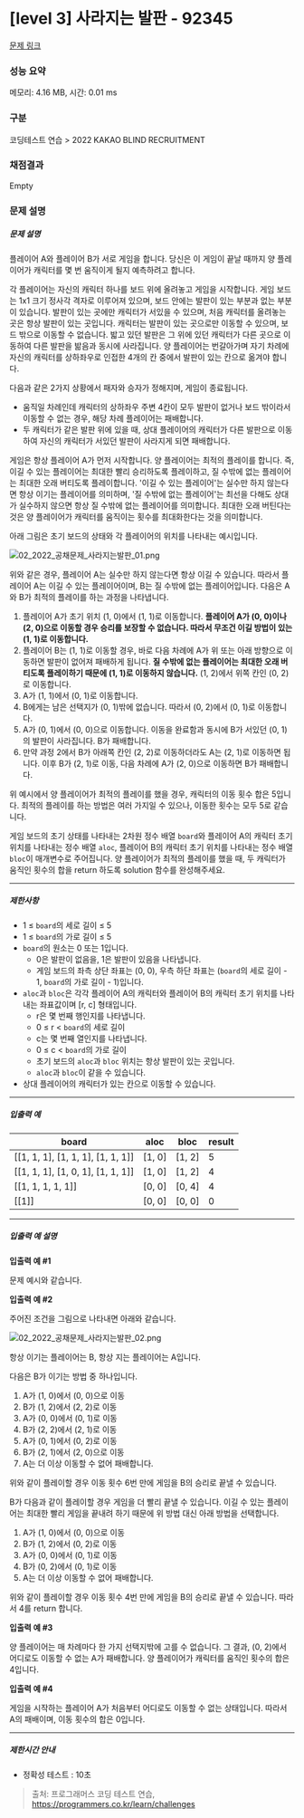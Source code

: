 # [level 3] 사라지는 발판 - 92345 

[문제 링크](https://school.programmers.co.kr/learn/courses/30/lessons/92345) 

### 성능 요약

메모리: 4.16 MB, 시간: 0.01 ms

### 구분

코딩테스트 연습 > 2022 KAKAO BLIND RECRUITMENT

### 채점결과

Empty

### 문제 설명

<h5>문제 설명</h5>

<p>플레이어 A와 플레이어 B가 서로 게임을 합니다. 당신은 이 게임이 끝날 때까지 양 플레이어가 캐릭터를 몇 번 움직이게 될지 예측하려고 합니다.</p>

<p>각 플레이어는 자신의 캐릭터 하나를 보드 위에 올려놓고 게임을 시작합니다. 게임 보드는 1x1 크기 정사각 격자로 이루어져 있으며, 보드 안에는 발판이 있는 부분과 없는 부분이 있습니다. 발판이 있는 곳에만 캐릭터가 서있을 수 있으며, 처음 캐릭터를 올려놓는 곳은 항상 발판이 있는 곳입니다. 캐릭터는 발판이 있는 곳으로만 이동할 수 있으며, 보드 밖으로 이동할 수 없습니다. 밟고 있던 발판은 그 위에 있던 캐릭터가 다른 곳으로 이동하여 다른 발판을 밞음과 동시에 사라집니다. 양 플레이어는 번갈아가며 자기 차례에 자신의 캐릭터를 상하좌우로 인접한 4개의 칸 중에서 발판이 있는 칸으로 옮겨야 합니다.</p>

<p>다음과 같은 2가지 상황에서 패자와 승자가 정해지며, 게임이 종료됩니다.</p>

<ul>
<li>움직일 차례인데 캐릭터의 상하좌우 주변 4칸이 모두 발판이 없거나 보드 밖이라서 이동할 수 없는 경우, 해당 차례 플레이어는 패배합니다.</li>
<li>두 캐릭터가 같은 발판 위에 있을 때, 상대 플레이어의 캐릭터가 다른 발판으로 이동하여 자신의 캐릭터가 서있던 발판이 사라지게 되면 패배합니다.</li>
</ul>

<p>게임은 항상 플레이어 A가 먼저 시작합니다. 양 플레이어는 최적의 플레이를 합니다. 즉, 이길 수 있는 플레이어는 최대한 빨리 승리하도록 플레이하고, 질 수밖에 없는 플레이어는 최대한 오래 버티도록 플레이합니다. '이길 수 있는 플레이어'는 실수만 하지 않는다면 항상 이기는 플레이어를 의미하며, '질 수밖에 없는 플레이어'는 최선을 다해도 상대가 실수하지 않으면 항상 질 수밖에 없는 플레이어를 의미합니다. 최대한 오래 버틴다는 것은 양 플레이어가 캐릭터를 움직이는 횟수를 최대화한다는 것을 의미합니다.</p>

<p>아래 그림은 초기 보드의 상태와 각 플레이어의 위치를 나타내는 예시입니다.</p>

<p><img src="https://grepp-programmers.s3.ap-northeast-2.amazonaws.com/files/production/f6c72518-3c10-467e-a2c4-ecbe418c1dd4/02_2022_%E1%84%80%E1%85%A9%E1%86%BC%E1%84%8E%E1%85%A2%E1%84%86%E1%85%AE%E1%86%AB%E1%84%8C%E1%85%A6_%E1%84%89%E1%85%A1%E1%84%85%E1%85%A1%E1%84%8C%E1%85%B5%E1%84%82%E1%85%B3%E1%86%AB%E1%84%87%E1%85%A1%E1%86%AF%E1%84%91%E1%85%A1%E1%86%AB_01.png" title="" alt="02_2022_공채문제_사라지는발판_01.png"></p>

<p>위와 같은 경우, 플레이어 A는 실수만 하지 않는다면 항상 이길 수 있습니다. 따라서 플레이어 A는 이길 수 있는 플레이어이며, B는 질 수밖에 없는 플레이어입니다. 다음은 A와 B가 최적의 플레이를 하는 과정을 나타냅니다.</p>

<ol>
<li>플레이어 A가 초기 위치 (1, 0)에서 (1, 1)로 이동합니다. <strong>플레이어 A가 (0, 0)이나 (2, 0)으로 이동할 경우 승리를 보장할 수 없습니다. 따라서 무조건 이길 방법이 있는 (1, 1)로 이동합니다.</strong></li>
<li>플레이어 B는 (1, 1)로 이동할 경우, 바로 다음 차례에 A가 위 또는 아래 방향으로 이동하면 발판이 없어져 패배하게 됩니다. <strong>질 수밖에 없는 플레이어는 최대한 오래 버티도록 플레이하기 때문에 (1, 1)로 이동하지 않습니다.</strong> (1, 2)에서 위쪽 칸인 (0, 2)로 이동합니다.</li>
<li>A가 (1, 1)에서 (0, 1)로 이동합니다.</li>
<li>B에게는 남은 선택지가 (0, 1)밖에 없습니다. 따라서 (0, 2)에서 (0, 1)로 이동합니다.</li>
<li>A가 (0, 1)에서 (0, 0)으로 이동합니다. 이동을 완료함과 동시에 B가 서있던 (0, 1)의 발판이 사라집니다. B가 패배합니다.</li>
<li>만약 과정 2에서 B가 아래쪽 칸인 (2, 2)로 이동하더라도 A는 (2, 1)로 이동하면 됩니다. 이후 B가 (2, 1)로 이동, 다음 차례에 A가 (2, 0)으로 이동하면 B가 패배합니다.</li>
</ol>

<p>위 예시에서 양 플레이어가 최적의 플레이를 했을 경우, 캐릭터의 이동 횟수 합은 5입니다. 최적의 플레이를 하는 방법은 여러 가지일 수 있으나, 이동한 횟수는 모두 5로 같습니다.</p>

<p>게임 보드의 초기 상태를 나타내는 2차원 정수 배열 <code>board</code>와 플레이어 A의 캐릭터 초기 위치를 나타내는 정수 배열 <code>aloc</code>, 플레이어 B의 캐릭터 초기 위치를 나타내는 정수 배열 <code>bloc</code>이 매개변수로 주어집니다. 양 플레이어가 최적의 플레이를 했을 때, 두 캐릭터가 움직인 횟수의 합을 return 하도록 solution 함수를 완성해주세요.</p>

<hr>

<h5>제한사항</h5>

<ul>
<li>1 ≤ <code>board</code>의 세로 길이 ≤ 5</li>
<li>1 ≤ <code>board</code>의 가로 길이 ≤ 5</li>
<li><code>board</code>의 원소는 0 또는 1입니다.

<ul>
<li>0은 발판이 없음을, 1은 발판이 있음을 나타냅니다.</li>
<li>게임 보드의 좌측 상단 좌표는 (0, 0), 우측 하단 좌표는 (<code>board</code>의 세로 길이 - 1, <code>board</code>의 가로 길이 - 1)입니다.</li>
</ul></li>
<li><code>aloc</code>과 <code>bloc</code>은 각각 플레이어 A의 캐릭터와 플레이어 B의 캐릭터 초기 위치를 나타내는 좌표값이며 [r, c] 형태입니다.

<ul>
<li>r은 몇 번째 행인지를 나타냅니다.</li>
<li>0 ≤ r &lt; <code>board</code>의 세로 길이</li>
<li>c는 몇 번째 열인지를 나타냅니다.</li>
<li>0 ≤ c &lt; <code>board</code>의 가로 길이</li>
<li>초기 보드의 <code>aloc</code>과 <code>bloc</code> 위치는 항상 발판이 있는 곳입니다.</li>
<li><code>aloc</code>과 <code>bloc</code>이 같을 수 있습니다.</li>
</ul></li>
<li>상대 플레이어의 캐릭터가 있는 칸으로 이동할 수 있습니다.</li>
</ul>

<hr>

<h5>입출력 예</h5>
<table class="table">
        <thead><tr>
<th>board</th>
<th>aloc</th>
<th>bloc</th>
<th>result</th>
</tr>
</thead>
        <tbody><tr>
<td>[[1, 1, 1], [1, 1, 1], [1, 1, 1]]</td>
<td>[1, 0]</td>
<td>[1, 2]</td>
<td>5</td>
</tr>
<tr>
<td>[[1, 1, 1], [1, 0, 1], [1, 1, 1]]</td>
<td>[1, 0]</td>
<td>[1, 2]</td>
<td>4</td>
</tr>
<tr>
<td>[[1, 1, 1, 1, 1]]</td>
<td>[0, 0]</td>
<td>[0, 4]</td>
<td>4</td>
</tr>
<tr>
<td>[[1]]</td>
<td>[0, 0]</td>
<td>[0, 0]</td>
<td>0</td>
</tr>
</tbody>
      </table>
<hr>

<h5>입출력 예 설명</h5>

<p><strong>입출력 예 #1</strong></p>

<p>문제 예시와 같습니다.</p>

<p><strong>입출력 예 #2</strong></p>

<p>주어진 조건을 그림으로 나타내면 아래와 같습니다.</p>

<p><img src="https://grepp-programmers.s3.ap-northeast-2.amazonaws.com/files/production/0319028e-d27c-42d1-b048-027c1ba6a2c7/02_2022_%E1%84%80%E1%85%A9%E1%86%BC%E1%84%8E%E1%85%A2%E1%84%86%E1%85%AE%E1%86%AB%E1%84%8C%E1%85%A6_%E1%84%89%E1%85%A1%E1%84%85%E1%85%A1%E1%84%8C%E1%85%B5%E1%84%82%E1%85%B3%E1%86%AB%E1%84%87%E1%85%A1%E1%86%AF%E1%84%91%E1%85%A1%E1%86%AB_02.png" title="" alt="02_2022_공채문제_사라지는발판_02.png"></p>

<p>항상 이기는 플레이어는 B, 항상 지는 플레이어는 A입니다.</p>

<p>다음은 B가 이기는 방법 중 하나입니다.</p>

<ol>
<li>A가 (1, 0)에서 (0, 0)으로 이동</li>
<li>B가 (1, 2)에서 (2, 2)로 이동</li>
<li>A가 (0, 0)에서 (0, 1)로 이동</li>
<li>B가 (2, 2)에서 (2, 1)로 이동</li>
<li>A가 (0, 1)에서 (0, 2)로 이동</li>
<li>B가 (2, 1)에서 (2, 0)으로 이동</li>
<li>A는 더 이상 이동할 수 없어 패배합니다.</li>
</ol>

<p>위와 같이 플레이할 경우 이동 횟수 6번 만에 게임을 B의 승리로 끝낼 수 있습니다.</p>

<p>B가 다음과 같이 플레이할 경우 게임을 더 빨리 끝낼 수 있습니다. 이길 수 있는 플레이어는 최대한 빨리 게임을 끝내려 하기 때문에 위 방법 대신 아래 방법을 선택합니다.</p>

<ol>
<li>A가 (1, 0)에서 (0, 0)으로 이동</li>
<li>B가 (1, 2)에서 (0, 2)로 이동</li>
<li>A가 (0, 0)에서 (0, 1)로 이동</li>
<li>B가 (0, 2)에서 (0, 1)로 이동</li>
<li>A는 더 이상 이동할 수 없어 패배합니다.</li>
</ol>

<p>위와 같이 플레이할 경우 이동 횟수 4번 만에 게임을 B의 승리로 끝낼 수 있습니다. 따라서 4를 return 합니다.</p>

<p><strong>입출력 예 #3</strong></p>

<p>양 플레이어는 매 차례마다 한 가지 선택지밖에 고를 수 없습니다. 그 결과, (0, 2)에서 어디로도 이동할 수 없는 A가 패배합니다. 양 플레이어가 캐릭터를 움직인 횟수의 합은 4입니다.</p>

<p><strong>입출력 예 #4</strong></p>

<p>게임을 시작하는 플레이어 A가 처음부터 어디로도 이동할 수 없는 상태입니다. 따라서 A의 패배이며, 이동 횟수의 합은 0입니다.</p>

<hr>

<h5>제한시간 안내</h5>

<ul>
<li>정확성 테스트 : 10초</li>
</ul>


> 출처: 프로그래머스 코딩 테스트 연습, https://programmers.co.kr/learn/challenges